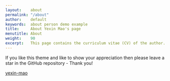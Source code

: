 ```yaml
---
layout:    about
permalink: "/about"
author:    default
keywords:  about person demo example
title:     About Yexin Mao's page
menutitle: About
weight:    90
excerpt:   This page contains the curriculum vitae (CV) of the author.
--- 
```

<script async defer src="https://buttons.github.io/buttons.js"></script>

If you like this theme and like to show your appreciation then please leave a star in the GitHub repository - Thank you!

<p class="github-button-container">
<a class="github-button" href="https://github.com/yexin-mao/yexin-mao.github.io" data-size="large" data-show-count="true" aria-label="Star yexin-mao/yexin-mao.github.io on GitHub">yexin-mao</a>
</p>
